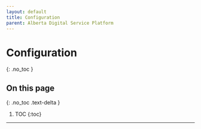 ```yaml
---
layout: default
title: Configuration
parent: Alberta Digital Service Platform
---
```


# Configuration
{: .no_toc }

## On this page
{: .no_toc .text-delta }

1. TOC
{:toc}

---
